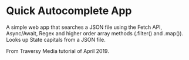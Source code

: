 # Quick Autocomplete App
 
A simple web app that searches a JSON file using the Fetch API, Async/Await, Regex and higher order array methods (.filter() and .map()). 
Looks up State capitals from a JSON file.

From Traversy Media tutorial of April 2019.

